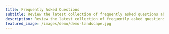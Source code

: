 ```yaml
---
title: Frequently Asked Questions
subtitle: Review the latest collection of frequently asked questions about b2c-crm-sync, its capabilities, and supported use-cases.
description: Review the latest collection of frequently asked questions about b2c-crm-sync, its capabilities, and supported use-cases.
featured_image: /images/demo/demo-landscape.jpg
---
```

